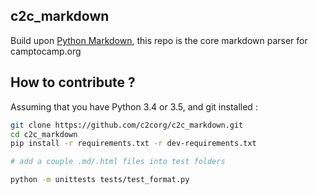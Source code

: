 ## c2c_markdown

Build upon [Python Markdown](https://github.com/Python-Markdown/markdown), this repo is the core markdown parser for camptocamp.org

## How to contribute ?

Assuming that you have Python 3.4 or 3.5, and git installed : 

``` bash 
git clone https://github.com/c2corg/c2c_markdown.git
cd c2c_markdown
pip install -r requirements.txt -r dev-requirements.txt

# add a couple .md/.html files into test folders

python -m unittests tests/test_format.py
```



